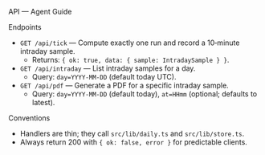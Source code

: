 API — Agent Guide

Endpoints
- `GET /api/tick` — Compute exactly one run and record a 10‑minute intraday sample.
  - Returns: `{ ok: true, data: { sample: IntradaySample } }`.
- `GET /api/intraday` — List intraday samples for a day.
  - Query: `day=YYYY-MM-DD` (default today UTC).
- `GET /api/pdf` — Generate a PDF for a specific intraday sample.
  - Query: `day=YYYY-MM-DD` (default today), `at=HHmm` (optional; defaults to latest).

Conventions
- Handlers are thin; they call `src/lib/daily.ts` and `src/lib/store.ts`.
- Always return 200 with `{ ok: false, error }` for predictable clients.
